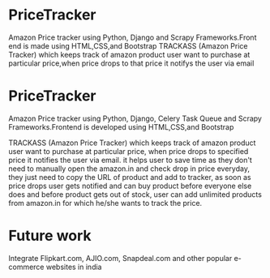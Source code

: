 
# PriceTracker
Amazon Price tracker using Python, Django and Scrapy Frameworks.Front end is made using HTML,CSS,and Bootstrap
TRACKASS (Amazon Price Tracker) which keeps track of amazon product user want to purchase at particular price,when price drops to that price it notifys the user via email
# PriceTracker
Amazon Price tracker using Python, Django, Celery Task Queue and Scrapy Frameworks.Frontend is developed using HTML,CSS,and Bootstrap

TRACKASS (Amazon Price Tracker) which keeps track of amazon product user want to purchase at particular price, when price drops to specified price it notifies the user via email.
it helps user to save time as they don't need to manually open the amazon.in and check drop in price everyday, they just need to copy the URL of product and add to tracker, as soon as price drops user gets notified and can buy product before everyone else does and before product gets out of stock, user can add unlimited products from amazon.in for which he/she wants to track the price.

# Future work
Integrate Flipkart.com, AJIO.com, Snapdeal.com and other popular e-commerce websites in india

